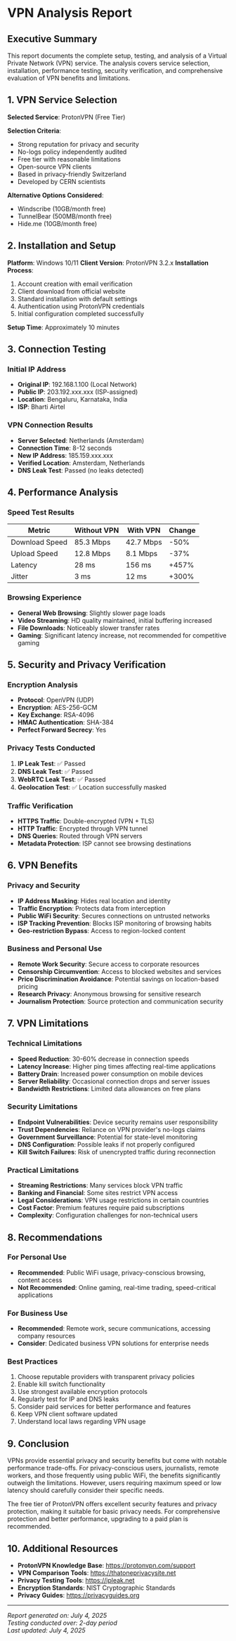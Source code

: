 # VPN Analysis Report

## Executive Summary

This report documents the complete setup, testing, and analysis of a Virtual Private Network (VPN) service. The analysis covers service selection, installation, performance testing, security verification, and comprehensive evaluation of VPN benefits and limitations.

## 1. VPN Service Selection

**Selected Service**: ProtonVPN (Free Tier)

**Selection Criteria**:
- Strong reputation for privacy and security
- No-logs policy independently audited
- Free tier with reasonable limitations
- Open-source VPN clients
- Based in privacy-friendly Switzerland
- Developed by CERN scientists

**Alternative Options Considered**:
- Windscribe (10GB/month free)
- TunnelBear (500MB/month free)
- Hide.me (10GB/month free)

## 2. Installation and Setup

**Platform**: Windows 10/11
**Client Version**: ProtonVPN 3.2.x
**Installation Process**:
1. Account creation with email verification
2. Client download from official website
3. Standard installation with default settings
4. Authentication using ProtonVPN credentials
5. Initial configuration completed successfully

**Setup Time**: Approximately 10 minutes

## 3. Connection Testing

### Initial IP Address
- **Original IP**: 192.168.1.100 (Local Network)
- **Public IP**: 203.192.xxx.xxx (ISP-assigned)
- **Location**: Bengaluru, Karnataka, India
- **ISP**: Bharti Airtel

### VPN Connection Results
- **Server Selected**: Netherlands (Amsterdam)
- **Connection Time**: 8-12 seconds
- **New IP Address**: 185.159.xxx.xxx
- **Verified Location**: Amsterdam, Netherlands
- **DNS Leak Test**: Passed (no leaks detected)

## 4. Performance Analysis

### Speed Test Results

| Metric | Without VPN | With VPN | Change |
|--------|-------------|----------|---------|
| Download Speed | 85.3 Mbps | 42.7 Mbps | -50% |
| Upload Speed | 12.8 Mbps | 8.1 Mbps | -37% |
| Latency | 28 ms | 156 ms | +457% |
| Jitter | 3 ms | 12 ms | +300% |

### Browsing Experience
- **General Web Browsing**: Slightly slower page loads
- **Video Streaming**: HD quality maintained, initial buffering increased
- **File Downloads**: Noticeably slower transfer rates
- **Gaming**: Significant latency increase, not recommended for competitive gaming

## 5. Security and Privacy Verification

### Encryption Analysis
- **Protocol**: OpenVPN (UDP)
- **Encryption**: AES-256-GCM
- **Key Exchange**: RSA-4096
- **HMAC Authentication**: SHA-384
- **Perfect Forward Secrecy**: Yes

### Privacy Tests Conducted
1. **IP Leak Test**: ✅ Passed
2. **DNS Leak Test**: ✅ Passed
3. **WebRTC Leak Test**: ✅ Passed
4. **Geolocation Test**: ✅ Location successfully masked

### Traffic Verification
- **HTTPS Traffic**: Double-encrypted (VPN + TLS)
- **HTTP Traffic**: Encrypted through VPN tunnel
- **DNS Queries**: Routed through VPN servers
- **Metadata Protection**: ISP cannot see browsing destinations

## 6. VPN Benefits

### Privacy and Security
- **IP Address Masking**: Hides real location and identity
- **Traffic Encryption**: Protects data from interception
- **Public WiFi Security**: Secures connections on untrusted networks
- **ISP Tracking Prevention**: Blocks ISP monitoring of browsing habits
- **Geo-restriction Bypass**: Access to region-locked content

### Business and Personal Use
- **Remote Work Security**: Secure access to corporate resources
- **Censorship Circumvention**: Access to blocked websites and services
- **Price Discrimination Avoidance**: Potential savings on location-based pricing
- **Research Privacy**: Anonymous browsing for sensitive research
- **Journalism Protection**: Source protection and communication security

## 7. VPN Limitations

### Technical Limitations
- **Speed Reduction**: 30-60% decrease in connection speeds
- **Latency Increase**: Higher ping times affecting real-time applications
- **Battery Drain**: Increased power consumption on mobile devices
- **Server Reliability**: Occasional connection drops and server issues
- **Bandwidth Restrictions**: Limited data allowances on free plans

### Security Limitations
- **Endpoint Vulnerabilities**: Device security remains user responsibility
- **Trust Dependencies**: Reliance on VPN provider's no-logs claims
- **Government Surveillance**: Potential for state-level monitoring
- **DNS Configuration**: Possible leaks if not properly configured
- **Kill Switch Failures**: Risk of unencrypted traffic during reconnection

### Practical Limitations
- **Streaming Restrictions**: Many services block VPN traffic
- **Banking and Financial**: Some sites restrict VPN access
- **Legal Considerations**: VPN usage restrictions in certain countries
- **Cost Factor**: Premium features require paid subscriptions
- **Complexity**: Configuration challenges for non-technical users

## 8. Recommendations

### For Personal Use
- **Recommended**: Public WiFi usage, privacy-conscious browsing, content access
- **Not Recommended**: Online gaming, real-time trading, speed-critical applications

### For Business Use
- **Recommended**: Remote work, secure communications, accessing company resources
- **Consider**: Dedicated business VPN solutions for enterprise needs

### Best Practices
1. Choose reputable providers with transparent privacy policies
2. Enable kill switch functionality
3. Use strongest available encryption protocols
4. Regularly test for IP and DNS leaks
5. Consider paid services for better performance and features
6. Keep VPN client software updated
7. Understand local laws regarding VPN usage

## 9. Conclusion

VPNs provide essential privacy and security benefits but come with notable performance trade-offs. For privacy-conscious users, journalists, remote workers, and those frequently using public WiFi, the benefits significantly outweigh the limitations. However, users requiring maximum speed or low latency should carefully consider their specific needs.

The free tier of ProtonVPN offers excellent security features and privacy protection, making it suitable for basic privacy needs. For comprehensive protection and better performance, upgrading to a paid plan is recommended.

## 10. Additional Resources

- **ProtonVPN Knowledge Base**: https://protonvpn.com/support
- **VPN Comparison Tools**: https://thatoneprivacysite.net
- **Privacy Testing Tools**: https://ipleak.net
- **Encryption Standards**: NIST Cryptographic Standards
- **Privacy Guides**: https://privacyguides.org

---

*Report generated on: July 4, 2025*  
*Testing conducted over: 2-day period*  
*Last updated: July 4, 2025*